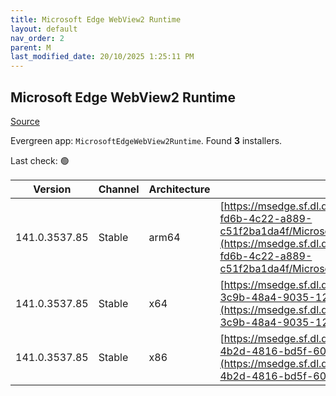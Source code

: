 ```yaml
---
title: Microsoft Edge WebView2 Runtime
layout: default
nav_order: 2
parent: M
last_modified_date: 20/10/2025 1:25:11 PM
---
```


## Microsoft Edge WebView2 Runtime

[Source](https://developer.microsoft.com/en-us/microsoft-edge/webview2/)

Evergreen app: `MicrosoftEdgeWebView2Runtime`. Found **3** installers.

Last check: 🟢

| Version       | Channel | Architecture | URI                                                                                                                                                                                                                                                                                                                            |
| ------------- | ------- | ------------ | ------------------------------------------------------------------------------------------------------------------------------------------------------------------------------------------------------------------------------------------------------------------------------------------------------------------------------ |
| 141.0.3537.85 | Stable  | arm64        | [https://msedge.sf.dl.delivery.mp.microsoft.com/filestreamingservice/files/5228f76c-fd6b-4c22-a889-c51f2ba1da4f/MicrosoftEdgeWebView2RuntimeInstallerARM64.exe](https://msedge.sf.dl.delivery.mp.microsoft.com/filestreamingservice/files/5228f76c-fd6b-4c22-a889-c51f2ba1da4f/MicrosoftEdgeWebView2RuntimeInstallerARM64.exe) |
| 141.0.3537.85 | Stable  | x64          | [https://msedge.sf.dl.delivery.mp.microsoft.com/filestreamingservice/files/a5325165-3c9b-48a4-9035-1292a66e5f81/MicrosoftEdgeWebView2RuntimeInstallerX64.exe](https://msedge.sf.dl.delivery.mp.microsoft.com/filestreamingservice/files/a5325165-3c9b-48a4-9035-1292a66e5f81/MicrosoftEdgeWebView2RuntimeInstallerX64.exe)     |
| 141.0.3537.85 | Stable  | x86          | [https://msedge.sf.dl.delivery.mp.microsoft.com/filestreamingservice/files/2d472587-4b2d-4816-bd5f-6042e64bf576/MicrosoftEdgeWebView2RuntimeInstallerX86.exe](https://msedge.sf.dl.delivery.mp.microsoft.com/filestreamingservice/files/2d472587-4b2d-4816-bd5f-6042e64bf576/MicrosoftEdgeWebView2RuntimeInstallerX86.exe)     |
